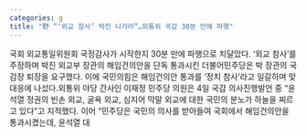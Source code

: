 ```yaml
---
categories: g
title: "野 “‘외교 참사’ 박진 나가라”…외통위 국감 30분 만에 파행"
---
```

국회 외교통일위원회 국정감사가 시작한지 30분 만에 파행으로 치달았다. ‘외교 참사’를 주장하며 박진 외교부 장관의 해임건의안을 단독 통과시킨 더불어민주당은 박 장관의 국감장 퇴장을 요구했다. 이에 국민의힘은 해임건의안 통과를 ‘정치 참사’라고 일갈하며 맞대응에 나섰다.외통위 야당 간사인 이재정 민주당 의원은 4일 국감 의사진행발언 중 “윤석열 정권의 빈손 외교, 굴욕 외교, 심지어 막말 외교에 대한 국민의 분노가 하늘을 찌르고 있다”고 지적했다. 이어 “민주당은 국민의 의사를 받아들여 국회에서 해임건의안을 통과시켰는데, 윤석열 대